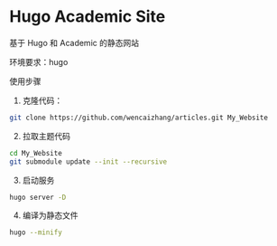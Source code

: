 # Hugo Academic Site

基于 Hugo 和 Academic 的静态网站

环境要求：hugo

使用步骤

1. 克隆代码：

```bash
git clone https://github.com/wencaizhang/articles.git My_Website
```

2. 拉取主题代码

```bash
cd My_Website
git submodule update --init --recursive
```

3. 启动服务

```bash
hugo server -D
```

4. 编译为静态文件

```bash
hugo --minify
```